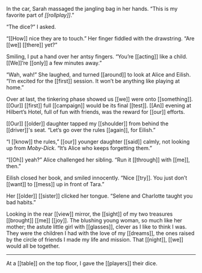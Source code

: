 In the car, Sarah massaged the jangling bag in her hands. “This is my favorite part of *[[rollplay]]*.”

“The dice?” I asked.

“[[How]] nice they are to touch.” Her finger fiddled with the drawstring. “Are [[we]] [[there]] yet?”

Smiling, I put a hand over her antsy fingers. “You’re [[acting]] like a child. [[We]]’re [[only]] a few minutes away.”

“Wah, wah!” She laughed, and turned [[around]] to look at Alice and Eilish. “I’m excited for the [[first]] session. It won’t be anything like playing at home.” 

Over at last, the tinkering phase showed us [[we]] were onto [[something]]. [[Our]] [[first]] full [[campaign]] would be its final [[test]]. [[An]] evening at Hilbert’s Hotel, full of fun with friends, was the reward for [[our]] efforts. 

[[Our]] [[older]] daughter tapped my [[shoulder]] from behind the [[driver]]'s seat. “Let’s go over the rules [[again]], for Eilish.”

“I [[know]] the rules,” [[our]] younger daughter [[said]] calmly, not looking up from *Moby-Dick*. “It’s Alice who keeps forgetting them.”

“[[Oh]] yeah?” Alice challenged her sibling. “Run it [[through]] with [[me]], then.”

Eilish closed her book, and smiled innocently. “Nice [[try]]. You just don’t [[want]] to [[mess]] up in front of Tara.”

Her [[older]] [[sister]] clicked her tongue. “Selene and Charlotte taught you bad habits.”

Looking in the rear [[view]] mirror, the [[sight]] of my two treasures [[brought]] [[me]] [[joy]]. The blushing young woman, so much like her mother; the astute little girl with [[glasses]], clever as I like to think I was. They were the children I had with the love of my [[dreams]], the ones raised by the circle of friends I made my life and mission. That [[night]], [[we]] would all be together.

* * *

At a [[table]] on the top floor, I gave the [[players]] their dice.
